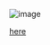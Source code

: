 
![image](https://user-images.githubusercontent.com/17093476/210721870-a14081fd-efd3-426b-a94b-589b03ef2d24.png)

[here](/stuff/sd_tsa.mp3)
